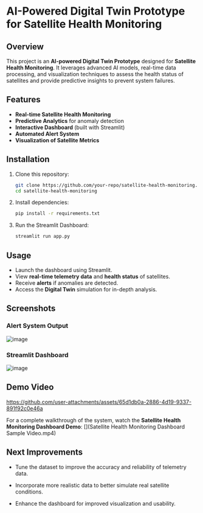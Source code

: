 # AI-Powered Digital Twin Prototype for Satellite Health Monitoring

## Overview

This project is an **AI-powered Digital Twin Prototype** designed for **Satellite Health Monitoring**. It leverages advanced AI models, real-time data processing, and visualization techniques to assess the health status of satellites and provide predictive insights to prevent system failures.

## Features

- **Real-time Satellite Health Monitoring**
- **Predictive Analytics** for anomaly detection
- **Interactive Dashboard** (built with Streamlit)
- **Automated Alert System**
- **Visualization of Satellite Metrics**



## Installation

1. Clone this repository:
   ```sh
   git clone https://github.com/your-repo/satellite-health-monitoring.git
   cd satellite-health-monitoring
   ```
2. Install dependencies:
   ```sh
   pip install -r requirements.txt
   ```
3. Run the Streamlit Dashboard:
   ```sh
   streamlit run app.py
   ```

## Usage

- Launch the dashboard using Streamlit.
- View **real-time telemetry data** and **health status** of satellites.
- Receive **alerts** if anomalies are detected.
- Access the **Digital Twin** simulation for in-depth analysis.

## Screenshots
### Alert System Output

![image](https://github.com/user-attachments/assets/bb20a09e-3aa2-4e8b-9382-41f660055ec0)


### Streamlit Dashboard

![image](https://github.com/user-attachments/assets/71d3983d-94db-4ce0-ab1e-8fa62ba59f41)


## Demo Video

https://github.com/user-attachments/assets/65d1db0a-2886-4d19-9337-891f92c0e46a





For a complete walkthrough of the system, watch the **Satellite Health Monitoring Dashboard Demo**:
[]\(Satellite Health Monitoring Dashboard Sample Video.mp4)

## Next Improvements

- Tune the dataset to improve the accuracy and reliability of telemetry data.

- Incorporate more realistic data to better simulate real satellite conditions.

- Enhance the dashboard for improved visualization and usability.

